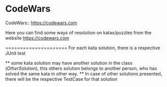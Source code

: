 # CodeWars
CodeWars:: https://codewars.com

Here you can find some ways of resolution on katas/puzzles from the website https://codewars.com

=====================
For each kata solution, there is a respective JUnit test 

** some kata solution may have another solution in the class (*OtherSolution*), this others solution belongs to another person, who has solved the same kata in other way.
** In case of other solutions presented, there will be the respective TestCase for that solution
